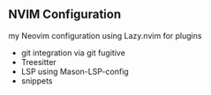 ## NVIM Configuration

my Neovim configuration using Lazy.nvim for plugins
- git integration via git fugitive
- Treesitter
- LSP using Mason-LSP-config
- snippets

